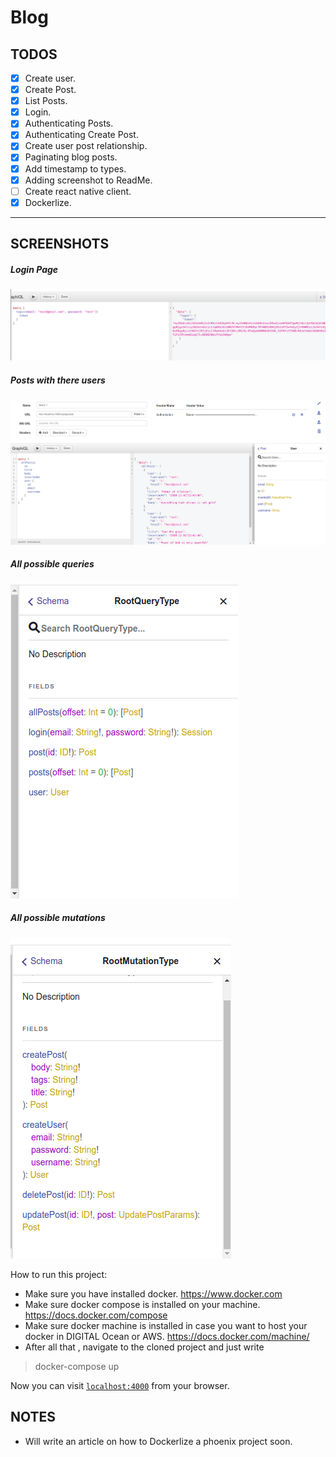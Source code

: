 # Blog


## TODOS
  - [x] Create user.
  - [x] Create Post.
  - [x] List Posts.
  - [x] Login.
  - [x] Authenticating Posts.
  - [x] Authenticating Create Post.
  - [x] Create user post relationship.
  - [x] Paginating blog posts.
  - [x] Add timestamp to types.
  - [x] Adding screenshot to ReadMe.
  - [ ] Create react native client.
  - [x] Dockerlize.

---

## SCREENSHOTS

##### Login Page
![Alt text](githubImages/login.png?raw=true "Login Screen")

##### Posts with there users
![Alt text](githubImages/post_user.png?raw=true "post and user")

##### All possible queries
![Alt text](githubImages/possible_queries.png?raw=true "all queries")

##### All possible mutations
![Alt text](githubImages/mutations.png?raw=true "all mutations")




How to run this project:

  * Make sure you have installed docker. https://www.docker.com
  * Make sure docker compose is installed on your machine. https://docs.docker.com/compose
  * Make sure docker machine is installed in case you want to host your docker in DIGITAL  Ocean or AWS.  https://docs.docker.com/machine/
  * After all that , navigate to the cloned project and just write
  > docker-compose up

Now you can visit [`localhost:4000`](http://localhost:4000) from your browser.

## NOTES
  * Will write an article on how to Dockerlize a phoenix project soon.
